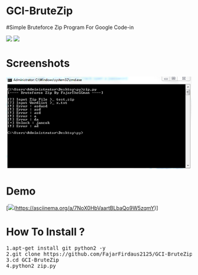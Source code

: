 # GCI-BruteZip
#Simple Bruteforce Zip Program For Google Code-in 

![](https://img.shields.io/badge/Language-Python-Yellow) ![](https://img.shields.io/badge/GoogleCodein-2019-Blue)

# Screenshots

![alt-text](https://github.com/FajarFirdaus2125/GCI-BruteZip/blob/master/.img/ss.PNG)

# Demo

[![](https://asciinema.org/a/7NoX0HbVaartBLbaQo9W5zqmY.png)(https://asciinema.org/a/7NoX0HbVaartBLbaQo9W5zqmY)]

# How To Install ?

<pre>
1.apt-get install git python2 -y
2.git clone https://github.com/FajarFirdaus2125/GCI-BruteZip
3.cd GCI-BruteZip
4.python2 zip.py
</pre>
